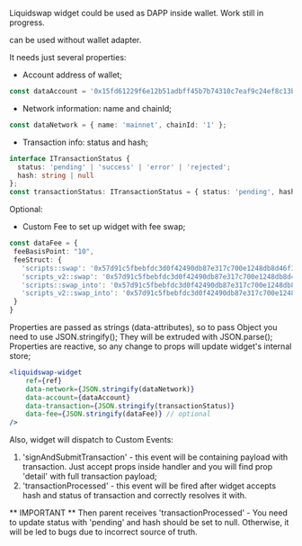 Liquidswap widget could be used as DAPP inside wallet.
Work still in progress. 

<liquidswap-widget/> can be used without wallet adapter. 

It needs just several properties:
* Account address of wallet;
```typescript
const dataAccount = '0x15fd61229f6e12b51adbff45b7b74310c7eaf9c24ef8c13b653c8f2a07bc1d14';
```
* Network information: name and chainId;
```typescript
const dataNetwork = { name: 'mainnet', chainId: '1' };
```
* Transaction info: status and hash;
```typescript
interface ITransactionStatus {
  status: 'pending' | 'success' | 'error' | 'rejected';
  hash: string | null
};
const transactionStatus: ITransactionStatus = { status: 'pending', hash: null };
```
Optional:
* Custom Fee to set up widget with fee swap;
```typescript
const dataFee = {
 feeBasisPoint: "10",
 feeStruct: {
   'scripts::swap': '0x57d91c5fbebfdc3d0f42490db87e317c700e1248db8d46f1a8c7e735e835ba0b::fee_on::wallet_swap_exact_coin_for_coin_v05',
   'scripts_v2::swap': '0x57d91c5fbebfdc3d0f42490db87e317c700e1248db8d46f1a8c7e735e835ba0b::fee_on::wallet_swap_exact_coin_for_coin_v0',
   'scripts::swap_into': '0x57d91c5fbebfdc3d0f42490db87e317c700e1248db8d46f1a8c7e735e835ba0b::fee_on::wallet_swap_coin_for_exact_coin_v05',
   'scripts_v2::swap_into': '0x57d91c5fbebfdc3d0f42490db87e317c700e1248db8d46f1a8c7e735e835ba0b::fee_on::wallet_swap_coin_for_exact_coin_v0'
 }
}
```

Properties are passed as strings (data-attributes), so to pass Object you need to use JSON.stringify();
They will be extruded with JSON.parse();
Properties are reactive, so any change to props will update widget's internal store;

```jsx
<liquidswap-widget
    ref={ref}
    data-network={JSON.stringify(dataNetwork)}
    data-account={dataAccount}
    data-transaction={JSON.stringify(transactionStatus)}
    data-fee={JSON.stringify(dataFee)} // optional
/>
```

Also, widget will dispatch to Custom Events:
1) 'signAndSubmitTransaction' - this event will be containing payload with transaction. Just accept props inside handler 
and you will find prop 'detail' with full transaction payload;
2) 'transactionProcessed' - this event will be fired after widget accepts hash and status of transaction and correctly resolves it with. 

** IMPORTANT **
Then parent receives 'transactionProcessed' - You need to update status with 'pending' and hash should be set to null. Otherwise, it will be led to bugs due to incorrect source of truth.
